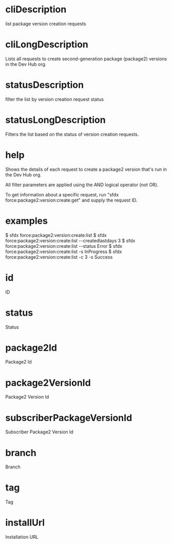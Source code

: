 # cliDescription

list package version creation requests

# cliLongDescription

Lists all requests to create second-generation package (package2) versions in the Dev Hub org.

# statusDescription

filter the list by version creation request status

# statusLongDescription

Filters the list based on the status of version creation requests.

# help

Shows the details of each request to create a package2 version that's run in the Dev Hub org.

All filter parameters are applied using the AND logical operator (not OR).

To get information about a specific request, run "sfdx force:package2:version:create:get" and supply the request ID.

# examples

$ sfdx force:package2:version:create:list
$ sfdx force:package2:version:create:list --createdlastdays 3
$ sfdx force:package2:version:create:list --status Error
$ sfdx force:package2:version:create:list -s InProgress
$ sfdx force:package2:version:create:list -c 3 -s Success

# id

ID

# status

Status

# package2Id

Package2 Id

# package2VersionId

Package2 Version Id

# subscriberPackageVersionId

Subscriber Package2 Version Id

# branch

Branch

# tag

Tag

# installUrl

Installation URL
